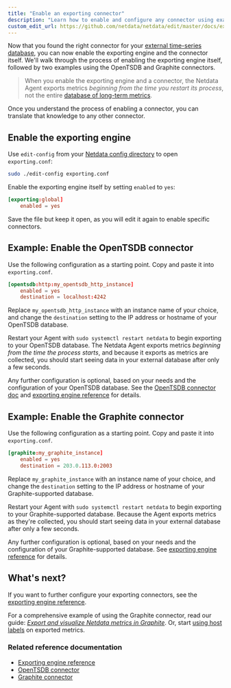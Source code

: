 ```yaml
---
title: "Enable an exporting connector"
description: "Learn how to enable and configure any connector using examples to start exporting metrics to external time-series databases in minutes."
custom_edit_url: https://github.com/netdata/netdata/edit/master/docs/export/enable-connector.md
---
```




Now that you found the right connector for your [external time-series
database](/docs/export/external-databases#supported-databases), you can now enable the exporting engine and the
connector itself. We'll walk through the process of enabling the exporting engine itself, followed by two examples using
the OpenTSDB and Graphite connectors.

> When you enable the exporting engine and a connector, the Netdata Agent exports metrics _beginning from the time you
> restart its process_, not the entire [database of long-term metrics](/docs/store/change-metrics-storage).

Once you understand the process of enabling a connector, you can translate that knowledge to any other connector.

## Enable the exporting engine

Use `edit-config` from your [Netdata config directory](/docs/configure/nodes#the-netdata-config-directory) to open
`exporting.conf`:

```bash
sudo ./edit-config exporting.conf
```

Enable the exporting engine itself by setting `enabled` to `yes`:

```conf
[exporting:global]
    enabled = yes
```

Save the file but keep it open, as you will edit it again to enable specific connectors.

## Example: Enable the OpenTSDB connector

Use the following configuration as a starting point. Copy and paste it into `exporting.conf`.

```conf
[opentsdb:http:my_opentsdb_http_instance]
    enabled = yes
    destination = localhost:4242
```

Replace `my_opentsdb_http_instance` with an instance name of your choice, and change the `destination` setting to the IP
address or hostname of your OpenTSDB database.

Restart your Agent with `sudo systemctl restart netdata` to begin exporting to your OpenTSDB database. The Netdata Agent
exports metrics _beginning from the time the process starts_, and because it exports as metrics are collected, you
should start seeing data in your external database after only a few seconds.

Any further configuration is optional, based on your needs and the configuration of your OpenTSDB database. See the
[OpenTSDB connector doc](/docs/agent/exporting/opentsdb) and [exporting engine
reference](/docs/agent/exporting#configuration) for details.

## Example: Enable the Graphite connector

Use the following configuration as a starting point. Copy and paste it into `exporting.conf`.

```conf
[graphite:my_graphite_instance]
    enabled = yes
    destination = 203.0.113.0:2003
```

Replace `my_graphite_instance` with an instance name of your choice, and change the `destination` setting to the IP
address or hostname of your Graphite-supported database.

Restart your Agent with `sudo systemctl restart netdata` to begin exporting to your Graphite-supported database. Because
the Agent exports metrics as they're collected, you should start seeing data in your external database after only a few
seconds.

Any further configuration is optional, based on your needs and the configuration of your Graphite-supported database.
See [exporting engine reference](/docs/agent/exporting#configuration) for details.

## What's next?

If you want to further configure your exporting connectors, see the [exporting engine
reference](/docs/agent/exporting#configuration).

For a comprehensive example of using the Graphite connector, read our guide: [_Export and visualize Netdata metrics in
Graphite_](/guides/export/export-netdata-metrics-graphite). Or, start [using host
labels](/guides/using-host-labels) on exported metrics.

### Related reference documentation

-   [Exporting engine reference](/docs/agent/exporting)
-   [OpenTSDB connector](/docs/agent/exporting/opentsdb)
-   [Graphite connector](/docs/agent/exporting/graphite)


